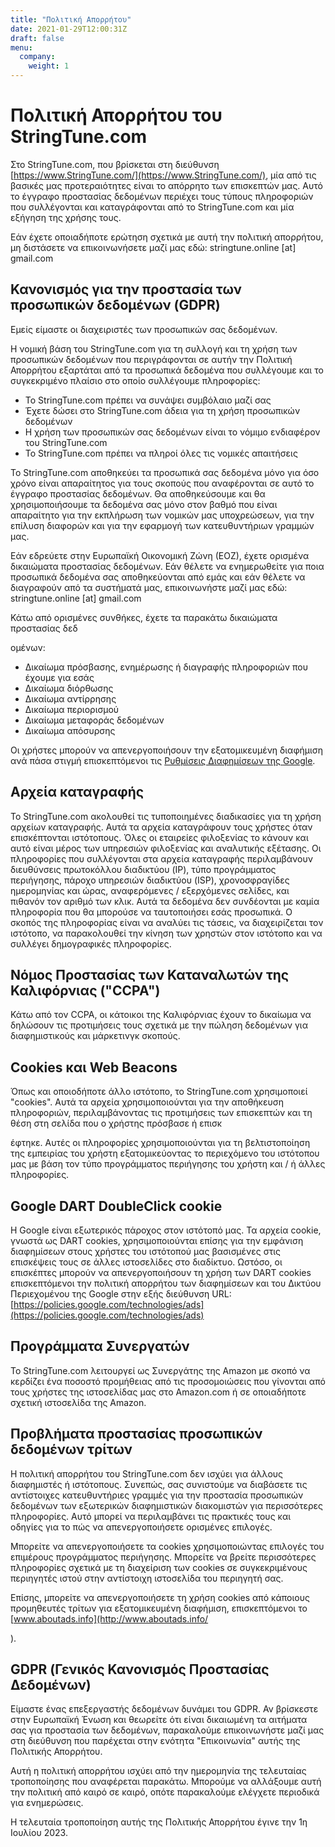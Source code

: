 ```yaml
---
title: "Πολιτική Απορρήτου"
date: 2021-01-29T12:00:31Z
draft: false
menu:
  company:
    weight: 1
---
```


# Πολιτική Απορρήτου του StringTune.com

Στο StringTune.com, που βρίσκεται στη διεύθυνση [https://www.StringTune.com/](https://www.StringTune.com/), μία από τις βασικές μας προτεραιότητες είναι το απόρρητο των επισκεπτών μας. Αυτό το έγγραφο προστασίας δεδομένων περιέχει τους τύπους πληροφοριών που συλλέγονται και καταγράφονται από το StringTune.com και μία εξήγηση της χρήσης τους.

Εάν έχετε οποιαδήποτε ερώτηση σχετικά με αυτή την πολιτική απορρήτου, μη διστάσετε να επικοινωνήσετε μαζί μας εδώ: stringtune.online [at] gmail.com

## Κανονισμός για την προστασία των προσωπικών δεδομένων (GDPR)

Εμείς είμαστε οι διαχειριστές των προσωπικών σας δεδομένων.

Η νομική βάση του StringTune.com για τη συλλογή και τη χρήση των προσωπικών δεδομένων που περιγράφονται σε αυτήν την Πολιτική Απορρήτου εξαρτάται από τα προσωπικά δεδομένα που συλλέγουμε και το συγκεκριμένο πλαίσιο στο οποίο συλλέγουμε πληροφορίες:

- Το StringTune.com πρέπει να συνάψει συμβόλαιο μαζί σας
- Έχετε δώσει στο StringTune.com άδεια για τη χρήση προσωπικών δεδομένων
- Η χρήση των προσωπικών σας δεδομένων είναι το νόμιμο ενδιαφέρον του StringTune.com
- Το StringTune.com πρέπει να πληροί όλες τις νομικές απαιτήσεις

Το StringTune.com αποθηκεύει τα προσωπικά σας δεδομένα μόνο για όσο χρόνο είναι απαραίτητος για τους σκοπούς που αναφέρονται σε αυτό το έγγραφο προστασίας δεδομένων. Θα αποθηκεύσουμε και θα χρησιμοποιήσουμε τα δεδομένα σας μόνο στον βαθμό που είναι απαραίτητο για την εκπλήρωση των νομικών μας υποχρεώσεων, για την επίλυση διαφορών και για την εφαρμογή των κατευθυντήριων γραμμών μας.

Εάν εδρεύετε στην Ευρωπαϊκή Οικονομική Ζώνη (ΕΟΖ), έχετε ορισμένα δικαιώματα προστασίας δεδομένων. Εάν θέλετε να ενημερωθείτε για ποια προσωπικά δεδομένα σας αποθηκεύονται από εμάς και εάν θέλετε να διαγραφούν από τα συστήματά μας, επικοινωνήστε μαζί μας εδώ: stringtune.online [at] gmail.com

Κάτω από ορισμένες συνθήκες, έχετε τα παρακάτω δικαιώματα προστασίας δεδ

ομένων:

- Δικαίωμα πρόσβασης, ενημέρωσης ή διαγραφής πληροφοριών που έχουμε για εσάς
- Δικαίωμα διόρθωσης
- Δικαίωμα αντίρρησης
- Δικαίωμα περιορισμού
- Δικαίωμα μεταφοράς δεδομένων
- Δικαίωμα απόσυρσης

Οι χρήστες μπορούν να απενεργοποιήσουν την εξατομικευμένη διαφήμιση ανά πάσα στιγμή επισκεπτόμενοι τις [Ρυθμίσεις Διαφημίσεων της Google](https://www.google.com/settings/ads).

## Αρχεία καταγραφής

Το StringTune.com ακολουθεί τις τυποποιημένες διαδικασίες για τη χρήση αρχείων καταγραφής. Αυτά τα αρχεία καταγράφουν τους χρήστες όταν επισκέπτονται ιστότοπους. Όλες οι εταιρείες φιλοξενίας το κάνουν και αυτό είναι μέρος των υπηρεσιών φιλοξενίας και αναλυτικής εξέτασης. Οι πληροφορίες που συλλέγονται στα αρχεία καταγραφής περιλαμβάνουν διευθύνσεις πρωτοκόλλου διαδικτύου (IP), τύπο προγράμματος περιήγησης, πάροχο υπηρεσιών διαδικτύου (ISP), χρονοσφραγίδες ημερομηνίας και ώρας, αναφερόμενες / εξερχόμενες σελίδες, και πιθανόν τον αριθμό των κλικ. Αυτά τα δεδομένα δεν συνδέονται με καμία πληροφορία που θα μπορούσε να ταυτοποιήσει εσάς προσωπικά. Ο σκοπός της πληροφορίας είναι να αναλύει τις τάσεις, να διαχειρίζεται τον ιστότοπο, να παρακολουθεί την κίνηση των χρηστών στον ιστότοπο και να συλλέγει δημογραφικές πληροφορίες.

## Νόμος Προστασίας των Καταναλωτών της Καλιφόρνιας ("CCPA")

Κάτω από τον CCPA, οι κάτοικοι της Καλιφόρνιας έχουν το δικαίωμα να δηλώσουν τις προτιμήσεις τους σχετικά με την πώληση δεδομένων για διαφημιστικούς και μάρκετινγκ σκοπούς.

## Cookies και Web Beacons

Όπως και οποιοδήποτε άλλο ιστότοπο, το StringTune.com χρησιμοποιεί "cookies". Αυτά τα αρχεία χρησιμοποιούνται για την αποθήκευση πληροφοριών, περιλαμβάνοντας τις προτιμήσεις των επισκεπτών και τη θέση στη σελίδα που ο χρήστης πρόσβασε ή επισκ

έφτηκε. Αυτές οι πληροφορίες χρησιμοποιούνται για τη βελτιστοποίηση της εμπειρίας του χρήστη εξατομικεύοντας το περιεχόμενο του ιστότοπου μας με βάση τον τύπο προγράμματος περιήγησης του χρήστη και / ή άλλες πληροφορίες.

## Google DART DoubleClick cookie

Η Google είναι εξωτερικός πάροχος στον ιστότοπό μας. Τα αρχεία cookie, γνωστά ως DART cookies, χρησιμοποιούνται επίσης για την εμφάνιση διαφημίσεων στους χρήστες του ιστότοπού μας βασισμένες στις επισκέψεις τους σε άλλες ιστοσελίδες στο διαδίκτυο. Ωστόσο, οι επισκέπτες μπορούν να απενεργοποιήσουν τη χρήση των DART cookies επισκεπτόμενοι την πολιτική απορρήτου των διαφημίσεων και του Δικτύου Περιεχομένου της Google στην εξής διεύθυνση URL: [https://policies.google.com/technologies/ads](https://policies.google.com/technologies/ads)

## Προγράμματα Συνεργατών

Το StringTune.com λειτουργεί ως Συνεργάτης της Amazon με σκοπό να κερδίζει ένα ποσοστό προμήθειας από τις προσομοιώσεις που γίνονται από τους χρήστες της ιστοσελίδας μας στο Amazon.com ή σε οποιαδήποτε σχετική ιστοσελίδα της Amazon.

## Προβλήματα προστασίας προσωπικών δεδομένων τρίτων

Η πολιτική απορρήτου του StringTune.com δεν ισχύει για άλλους διαφημιστές ή ιστότοπους. Συνεπώς, σας συνιστούμε να διαβάσετε τις αντίστοιχες κατευθυντήριες γραμμές για την προστασία προσωπικών δεδομένων των εξωτερικών διαφημιστικών διακομιστών για περισσότερες πληροφορίες. Αυτό μπορεί να περιλαμβάνει τις πρακτικές τους και οδηγίες για το πώς να απενεργοποιήσετε ορισμένες επιλογές.

Μπορείτε να απενεργοποιήσετε τα cookies χρησιμοποιώντας επιλογές του επιμέρους προγράμματος περιήγησης. Μπορείτε να βρείτε περισσότερες πληροφορίες σχετικά με τη διαχείριση των cookies σε συγκεκριμένους περιηγητές ιστού στην αντίστοιχη ιστοσελίδα του περιηγητή σας.

Επίσης, μπορείτε να απενεργοποιήσετε τη χρήση cookies από κάποιους προμηθευτές τρίτων για εξατομικευμένη διαφήμιση, επισκεπτόμενοι το [www.aboutads.info](http://www.aboutads.info/

).

## GDPR (Γενικός Κανονισμός Προστασίας Δεδομένων)

Είμαστε ένας επεξεργαστής δεδομένων δυνάμει του GDPR. Αν βρίσκεστε στην Ευρωπαϊκή Ένωση και θεωρείτε ότι είναι δικαιωμένη τα αιτήματα σας για προστασία των δεδομένων, παρακαλούμε επικοινωνήστε μαζί μας στη διεύθυνση που παρέχεται στην ενότητα "Επικοινωνία" αυτής της Πολιτικής Απορρήτου.

Αυτή η πολιτική απορρήτου ισχύει από την ημερομηνία της τελευταίας τροποποίησης που αναφέρεται παρακάτω. Μπορούμε να αλλάξουμε αυτή την πολιτική από καιρό σε καιρό, οπότε παρακαλούμε ελέγχετε περιοδικά για ενημερώσεις.

Η τελευταία τροποποίηση αυτής της Πολιτικής Απορρήτου έγινε την 1η Ιουλίου 2023.
